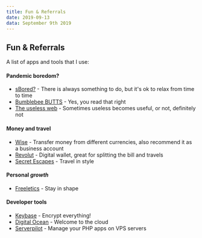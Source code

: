 ```yaml
---
title: Fun & Referrals
date: 2019-09-13
data: September 9th 2019
---
```


## Fun & Referrals


A list of apps and tools that I use:

#### Pandemic boredom?
- [sBored?](https://sbored.co/) - There is always something to do, but it's ok to relax from time to time
- [Bumblebee BUTTS](https://www.sadanduseless.com/bumblebutts-gallery/) - Yes, you read that right
- [The useless web](https://theuselessweb.com/) - Sometimes useless becomes useful, or not, definitely not

#### Money and travel
- [Wise](https://wise.com/u/5b73f9) - Transfer money from different currencies, also recommend it as a business account
- [Revolut](https://revolut.com/r/vlad5z0f) - Digital wallet, great for splitting the bill and travels
- [Secret Escapes](http://www.secretescapes.com/r/5098hs) - Travel in style

#### Personal *growth*
- [Freeletics](https://www.freeletics.com/r/8962023) - Stay in shape

#### Developer tools
- [Keybase](https://keybase.io/inv/41fe1afe18) - Encrypt everything!
- [Digital Ocean](https://m.do.co/c/ca3bfcbd1872) - Welcome to the cloud
- [Serverpilot](https://www.serverpilot.io/?refcode=aa723af663b9) - Manage your PHP apps on VPS servers
